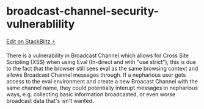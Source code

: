# broadcast-channel-security-vulnerablility

[Edit on StackBlitz ⚡️](https://stackblitz.com/edit/vitejs-vite-snzbg2)

There is a vulnerability in Broadcast Channel which allows for Cross Site Scripting (XSS) when using Eval (In-direct and with "use strict"), this is due to the fact that the browser still sees eval as the same browsing context and allows Broadcast Channel messages through. If a nepharious user gets access to the eval environment and create a new Broacast Channel with the same channel name, they could potentially interupt messages in nepharious ways, e.g. collecting basic information broadcasted, or even worse broadcast data that's isn't wanted.   
